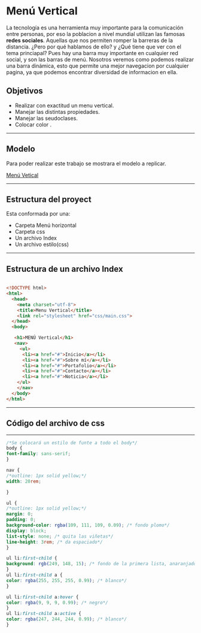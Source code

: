 # **Menú Vertical**

La tecnología es una herramienta muy importante para la comunicación entre personas, por eso la poblacion a nivel mundial utilizan las famosas **redes sociales**. Aquellas que nos permiten romper la barreras de la distancia. ¿Pero por qué hablamos de ello? y ¿Qué tiene que ver con el tema princiapal?
Pues hay una barra muy importante en cualquier red social, y son las barras de menú.
Nosotros veremos como podemos realizar una barra  dinámica, esto que permite una mejor navegacion por cualquier pagina, ya que podemos encontrar diversidad de informacion en ella.

## Objetivos
* Realizar con exactitud un menu vertical.
* Manejar las distintas propiedades.
* Manejar las seudoclases.
* Colocar color .


***
## Modelo
Para poder realizar este trabajo se mostrara el modelo a replicar.

[Menú Vetical](https://fotos.subefotos.com/3b523ebdaaa3e207adb555eaa26b8351o.gif)

---
## Estructura del proyect
Esta conformada por una:
* Carpeta Menú horizontal
* Carpeta css
* Un archivo Index
* Un archivo estilo(css)

---

## Estructura de un archivo Index

```` html

<!DOCTYPE html>
<html>
  <head>
    <meta charset="utf-8">
    <title>Menu Vertical</title>
    <link rel="stylesheet" href="css/main.css">
  </head>
  <body>

   <h1>MENÚ Vertical</h1>
   <nav>
     <ul>
      <li><a href="#">Inicio</a></li>
      <li><a href="#">Sobre mí</a></li>
      <li><a href="#">Portafolio</a></li>
      <li><a href="#">Contacto</a></li>
      <li><a href="#">Noticia</a></li>
    </ul>
    </nav>
  </body>
</html>

````

----
## Código del archivo de css
---
```` css
/*Se colocará un estilo de funte a todo el body*/
body {
font-family: sans-serif;
}

nav {
/*outline: 1px solid yellow;*/
width: 20rem;

}

ul {
/*outline: 1px solid yellow;*/
margin: 0;
padding: 0;
background-color: rgba(109, 111, 109, 0.09); /* fondo plomo*/
display: block;
list-style: none; /* quita las viñetas*/
line-height: 3rem; /* da espaciado*/
}

ul li:first-child {
background: rgb(249, 148, 15); /* fondo de la primera lista, anaranjado*/
}
ul li:first-child a {
color: rgba(255, 255, 255, 0.99); /* blanco*/
}

ul li:first-child a:hover {
color: rgba(9, 9, 9, 0.99); /* negro*/
}
ul li:first-child a:active {
color: rgba(247, 244, 244, 0.99); /* blanco*/
}


````
